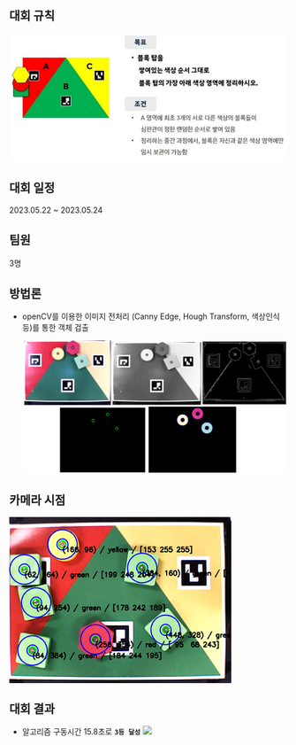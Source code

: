 ## 대회 규칙
<img align="center" src="images/Rule.png">

## 대회 일정
2023.05.22 ~ 2023.05.24

## 팀원
3명


## 방법론
- openCV를 이용한 이미지 전처리 (Canny Edge, Hough Transform, 색상인식 등)를 통한 객체 검출

    <img align="center" src="images/Image_preprocessing.png">

## 카메라 시점
<img align="center" src="images/Camera.png">

## 대회 결과

- 알고리즘 구동시간 15.8초로 **`3등 달성`**
    ![](images/Result.gif)